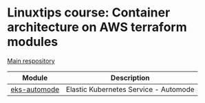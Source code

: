 # Linuxtips course: Container architecture on AWS terraform modules

[Main respository](https://github.com/ssorato/linuxtips-aws-container-architecture)

| Module                                    | Description                            |
|-------------------------------------------|----------------------------------------|
| [eks-automode](eks-automode/README.md)    | Elastic Kubernetes Service - Automode  |
